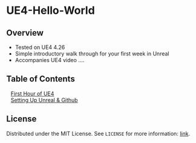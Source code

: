 # UE4-Hello-World

<!-- OVERVIEW -->
## Overview
* Tested on UE4 4.26
* Simple introductory walk through for your first week in Unreal
* Accompanies UE4 video ....

<!-- TOC -->
## Table of Contents
<kbd></kbd> &nbsp;&nbsp; [First Hour of UE4]() <br>
<kbd></kbd> &nbsp;&nbsp; [Setting Up Unreal & Github](setting-up/README.md)

<!-- LICENSE -->
## License

Distributed under the MIT License. See `LICENSE` for more information: [link](License/).
